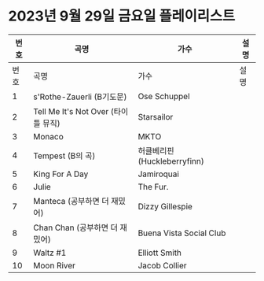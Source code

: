 # 2023년 9월 29일 금요일 플레이리스트

| 번호 | 곡명 | 가수 | 설명 |
|------|------|------|------|
| 번호 | 곡명 | 가수 | 설명 |
| 1 | s'Rothe-Zauerli (B기도문) | Ose Schuppel |  |
| 2 | Tell Me It's Not Over (타이틀 뮤직) | Starsailor |  |
| 3 | Monaco | MKTO |  |
| 4 | Tempest (B의 곡) | 허클베리핀 (Huckleberryfinn) |  |
| 5 | King For A Day | Jamiroquai |  |
| 6 | Julie | The Fur. |  |
| 7 | Manteca (공부하면 더 재밌어) | Dizzy Gillespie |  |
| 8 | Chan Chan (공부하면 더 재밌어) | Buena Vista Social Club |  |
| 9 | Waltz #1 | Elliott Smith |  |
| 10 | Moon River | Jacob Collier |  |
